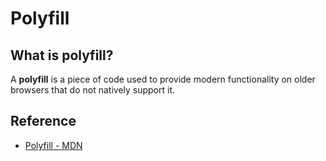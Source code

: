 # Polyfill

## What is polyfill?

A **polyfill** is a piece of code used to provide modern functionality on older browsers that do not natively support it.

## Reference
- [Polyfill - MDN](https://developer.mozilla.org/en-US/docs/Glossary/Polyfill_)